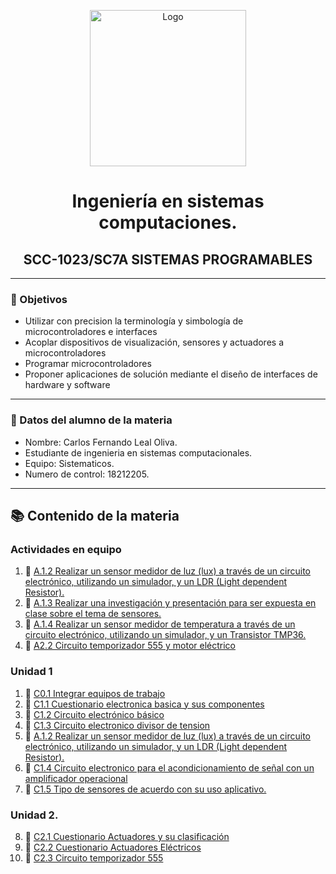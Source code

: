 <p align="center">
    <img alt="Logo" src="https://www.tijuana.tecnm.mx/wp-content/themes/tecnm/images/logo_TECT.png" width=250 height=250>
</p>


 <H1 align="center" > Ingeniería en sistemas computaciones.</H1>


 <H2 align="center" >SCC-1023/SC7A SISTEMAS PROGRAMABLES</H2>

---

### :pencil: Objetivos

+ Utilizar con precision la terminología y simbología de microcontroladores e interfaces
+ Acoplar dispositivos de visualización, sensores y actuadores a microcontroladores
+ Programar microcontroladores
+ Proponer aplicaciones de solución mediante el diseño de interfaces de hardware y software

---

### :necktie: Datos del alumno de la materia

* Nombre: Carlos Fernando Leal Oliva.
* Estudiante de ingenieria en sistemas computacionales. 
* Equipo: Sistematicos.
* Numero de control: 18212205.
---

## :books: Contenido de la materia​

### Actividades en equipo
1. :book: [A.1.2 Realizar un sensor medidor de luz (lux) a través de un circuito electrónico, utilizando un simulador, y un LDR (Light dependent Resistor).](https://github.com/ShaaronPR/Sistemas-Programables/blob/main/A1.2_NombreApellido_Sistematicos.md)
2. :book: [A.1.3  Realizar una investigación y presentación para ser expuesta en clase sobre el tema de sensores.](https://github.com/ShaaronPR/Sistemas-Programables/blob/main/A1.3_NombreApellido_Sistematicos.md)
3. :book: [A.1.4 Realizar un sensor medidor de temperatura a través de un circuito electrónico, utilizando un simulador, y un Transistor TMP36.](https://github.com/ShaaronPR/Sistemas-Programables/blob/main/A1.4_NombreApellido_Sistematicos.md)
4. :book: [A2.2 Circuito temporizador 555 y motor eléctrico](https://github.com/ShaaronPR/Sistemas-Programables/blob/main/A2.2_NombreApellido_Sistematicos.md)
### Unidad 1
1. :book: [C0.1 Integrar equipos de trabajo](https://github.com/FernandoOliva18212205/SistemasProgramables/blob/main/actividades/C0.1Integrar-equipos-de-trabajo.md)
2. :book: [C1.1 Cuestionario electronica basica y sus componentes](https://github.com/FernandoOliva18212205/SistemasProgramables/blob/main/actividades/C1.1_Cuestionario_electronica_basica_y_sus_componentes_Leal_Oliva.md)
3. :book: [C1.2 Circuito electrónico básico](https://github.com/FernandoOliva18212205/SistemasProgramables/blob/main/actividades/C1.2_Circuito_electr%C3%B3nico_b%C3%A1sico.md)
4. :book: [C1.3 Circuito electronico divisor de tension](https://github.com/FernandoOliva18212205/SistemasProgramables/blob/main/actividades/C1.3_Circuito_electronico_divisor_de_tension.md)
5. :book: [A.1.2 Realizar un sensor medidor de luz (lux) a través de un circuito electrónico, utilizando un simulador, y un LDR (Light dependent Resistor).](https://github.com/ShaaronPR/Sistemas-Programables/blob/main/A1.2_NombreApellido_Sistematicos.md)
6. :book: [C1.4 Circuito electronico para el acondicionamiento de señal con un amplificador operacional](https://github.com/FernandoOliva18212205/SistemasProgramables/blob/main/actividades/C1.4_Circuito_electronico_para_el_acondicionamiento_de_se%C3%B1al_con_un_amplificador_operacional.md)
7. :book: [C1.5 Tipo de sensores de acuerdo con su uso aplicativo.](https://github.com/FernandoOliva18212205/SistemasProgramables/blob/main/actividades/C1.5_Tipo_de_sensores_de_acuerdo_con_su_uso_aplicativo.md)

### Unidad 2.
8. :book: [C2.1 Cuestionario Actuadores y su clasificación](https://github.com/FernandoOliva18212205/SistemasProgramables/blob/main/actividades/C2.1_CuestionarioActuadoresysuclasificaci%C3%B3n_LealOliva.md)
9. :book: [C2.2 Cuestionario Actuadores Eléctricos](https://github.com/FernandoOliva18212205/SistemasProgramables/blob/main/actividades/C2.2_Cuestionario_Actuadores_El%C3%A9ctricos.md)
10. :book: [C2.3 Circuito temporizador 555](https://github.com/FernandoOliva18212205/SistemasProgramables/blob/main/actividades/C2.3_Circuito_temporizador_555.md)

